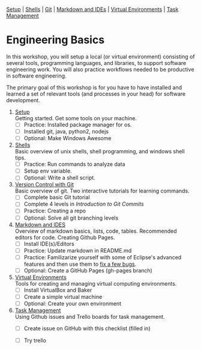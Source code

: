 [Setup](Setup.md#setup) | [Shells](Shells.md#shells) |  [Git](Git.md#git) | [Markdown and IDEs](MarkdownEditors.md#markdown) |  [Virtual Environments](Environments.md#environments) | [Task Management](OnlineTools.md#online-tools)

# Engineering Basics

In this workshop, you will setup a local (or virtual environment) consisting of several tools, programming languages, and libraries, to support software engineering work.  You will also practice workflows needed to be productive in software engineering.

The primary goal of this workshop is for you have to have installed and learned a set of relevant tools (and processes in your head) for software development.

1. [Setup](Setup.md#setup)  
   Getting started. Get some tools on your machine. 
   - [ ] Practice: Installed package manager for os.
   - [ ] Installed git, java, python2, nodejs
   - [ ] Optional: Make Windows Awesome
2. [Shells](Shells.md#shells)  
   Basic overview of unix shells, shell programming, and windows shell tips.
   - [ ] Practice: Run commands to analyze data
   - [ ] Setup env variable.
   - [ ] Optional: Write a shell script.
3. [Version Control with Git](Git.md#git)  
   Basic overview of git. Two interactive tutorials for learning commands.
   - [ ] Complete basic Git tutorial
   - [ ] Complete 4 levels in *Introduction to Git Commits*
   - [ ] Practice: Creating a repo
   - [ ] Optional: Solve all git branching levels
4. [Markdown and IDES](MarkdownEditors.md#markdown)  
   Overview of markdown basics, lists, code, tables. Recommended editors for code. Creating Github Pages.
   - [ ] Install IDE(s)/Editors
   - [ ] Practice: Update markdown in README.md
   - [ ] Practice: Familizarize yourself with some of Eclipse's advanced features and then use them to [fix a few bugs](https://github.ncsu.edu/kpresle-tools/EclipseTutorial).
   - [ ] Optional: Create a GitHub Pages (gh-pages branch) 
5. [Virtual Environments](Environments.md#Environments)  
   Tools for creating and managing virtual computing environments.
   - [ ] Install VirtualBox and Baker
   - [ ] Create a simple virtual machine
   - [ ] Optional: Create your own environment
6. [Task Management](OnlineTools.md#online-tools)  
   Using Github issues and Trello boards for task management.
   - [ ] Create issue on GitHub with this checklist (filled in) 
   - [ ] Try trello





